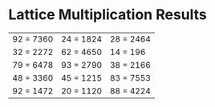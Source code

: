 # Lattice Multiplication Results

|   |   |   |
|---|---|---|
| 92 = 7360 | 24 = 1824 | 28 = 2464 |
| 32 = 2272 | 62 = 4650 | 14 = 196 |
| 79 = 6478 | 93 = 2790 | 38 = 2166 |
| 48 = 3360 | 45 = 1215 | 83 = 7553 |
| 92 = 1472 | 20 = 1120 | 88 = 4224 |
